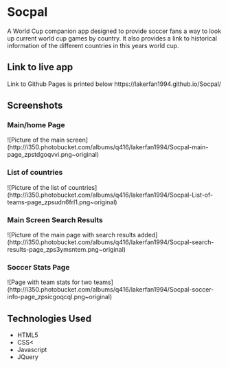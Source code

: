 <h1>Socpal</h1>

A World Cup companion app designed to provide soccer fans a way to look up current world cup games by country. It also provides a link to historical information of the different countries in this years world cup. 

<h2>Link to live app</h2>
Link to Github Pages is printed below
https://lakerfan1994.github.io/Socpal/


<h2>Screenshots</h2>


<h3>Main/home Page</h3>
![Picture of the main screen](http://i350.photobucket.com/albums/q416/lakerfan1994/Socpal-main-page_zpstdgoqvvi.png~original)



<h3>List of countries</h3>
![Picture of the list of countries](http://i350.photobucket.com/albums/q416/lakerfan1994/Socpal-List-of-teams-page_zpsudn6frl1.png~original)


<h3>Main Screen Search Results</h3>
![Picture of the main page with search results added](http://i350.photobucket.com/albums/q416/lakerfan1994/Socpal-search-results-page_zps3ymsntem.png~original)

<h3>Soccer Stats Page</h3>
![Page with team stats for two teams](http://i350.photobucket.com/albums/q416/lakerfan1994/Socpal-soccer-info-page_zpsicgoqcql.png~original)


<h2>Technologies Used</h2>

<ul>
	<li>HTML5</li>
	<li>CSS<</li>
	<li>Javascript</li>
	<li>JQuery</li>
</ul>





	